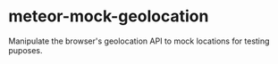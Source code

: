 # meteor-mock-geolocation
Manipulate the browser's geolocation API to mock locations for testing puposes.
